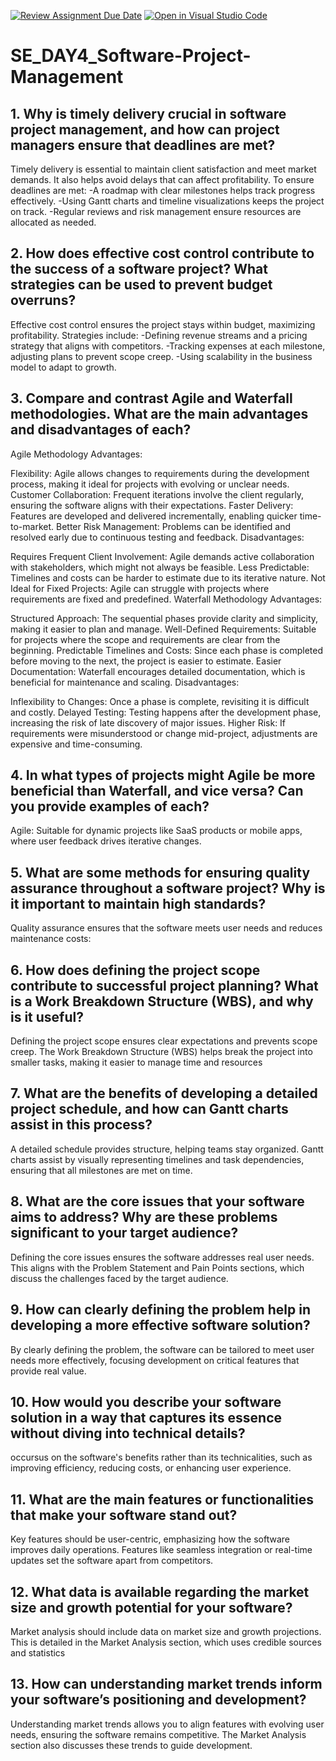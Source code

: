 [![Review Assignment Due Date](https://classroom.github.com/assets/deadline-readme-button-22041afd0340ce965d47ae6ef1cefeee28c7c493a6346c4f15d667ab976d596c.svg)](https://classroom.github.com/a/9pw6JKcu)
[![Open in Visual Studio Code](https://classroom.github.com/assets/open-in-vscode-2e0aaae1b6195c2367325f4f02e2d04e9abb55f0b24a779b69b11b9e10269abc.svg)](https://classroom.github.com/online_ide?assignment_repo_id=18889344&assignment_repo_type=AssignmentRepo)
# SE_DAY4_Software-Project-Management
## 1. Why is timely delivery crucial in software project management, and how can project managers ensure that deadlines are met?
Timely delivery is essential to maintain client satisfaction and meet market demands. It also helps avoid delays that can affect profitability. To ensure deadlines are met: -A roadmap with clear milestones helps track progress effectively​. -Using Gantt charts and timeline visualizations keeps the project on track​. -Regular reviews and risk management ensure resources are allocated as needed​.
## 2. How does effective cost control contribute to the success of a software project? What strategies can be used to prevent budget overruns?
  Effective cost control ensures the project stays within budget, maximizing profitability. Strategies include:
  -Defining revenue streams and a pricing strategy that aligns with competitors. -Tracking expenses at each milestone, adjusting plans to prevent scope creep​. -Using scalability in the business model to adapt to growth.
## 3. Compare and contrast Agile and Waterfall methodologies. What are the main advantages and disadvantages of each?
  Agile Methodology Advantages:

Flexibility: Agile allows changes to requirements during the development process, making it ideal for projects with evolving or unclear needs. Customer Collaboration: Frequent iterations involve the client regularly, ensuring the software aligns with their expectations. Faster Delivery: Features are developed and delivered incrementally, enabling quicker time-to-market. Better Risk Management: Problems can be identified and resolved early due to continuous testing and feedback. Disadvantages:

Requires Frequent Client Involvement: Agile demands active collaboration with stakeholders, which might not always be feasible. Less Predictable: Timelines and costs can be harder to estimate due to its iterative nature. Not Ideal for Fixed Projects: Agile can struggle with projects where requirements are fixed and predefined. Waterfall Methodology Advantages:

Structured Approach: The sequential phases provide clarity and simplicity, making it easier to plan and manage. Well-Defined Requirements: Suitable for projects where the scope and requirements are clear from the beginning. Predictable Timelines and Costs: Since each phase is completed before moving to the next, the project is easier to estimate. Easier Documentation: Waterfall encourages detailed documentation, which is beneficial for maintenance and scaling. Disadvantages:

Inflexibility to Changes: Once a phase is complete, revisiting it is difficult and costly. Delayed Testing: Testing happens after the development phase, increasing the risk of late discovery of major issues. Higher Risk: If requirements were misunderstood or change mid-project, adjustments are expensive and time-consuming.
## 4. In what types of projects might Agile be more beneficial than Waterfall, and vice versa? Can you provide examples of each?
  Agile: Suitable for dynamic projects like SaaS products or mobile apps, where user feedback drives iterative changes​.
## 5. What are some methods for ensuring quality assurance throughout a software project? Why is it important to maintain high standards?
  Quality assurance ensures that the software meets user needs and reduces maintenance costs:
## 6. How does defining the project scope contribute to successful project planning? What is a Work Breakdown Structure (WBS), and why is it useful?
   Defining the project scope ensures clear expectations and prevents scope creep. The Work Breakdown Structure (WBS) helps break the project into smaller tasks, making it easier to manage time and resources​
## 7. What are the benefits of developing a detailed project schedule, and how can Gantt charts assist in this process?
  A detailed schedule provides structure, helping teams stay organized. Gantt charts assist by visually representing timelines and task dependencies, ensuring that all     milestones are met on time​.
## 8. What are the core issues that your software aims to address? Why are these problems significant to your target audience?
   Defining the core issues ensures the software addresses real user needs. This aligns with the Problem Statement and Pain Points sections, which discuss the challenges faced by the target audience​.
## 9. How can clearly defining the problem help in developing a more effective software solution?
  By clearly defining the problem, the software can be tailored to meet user needs more effectively, focusing development on critical features that provide real value.
## 10. How would you describe your software solution in a way that captures its essence without diving into technical details?
   occursus on the software's benefits rather than its technicalities, such as improving efficiency, reducing costs, or enhancing user experience​.
## 11. What are the main features or functionalities that make your software stand out?
  Key features should be user-centric, emphasizing how the software improves daily operations. Features like seamless integration or real-time updates set the software     apart from competitors​.
## 12. What data is available regarding the market size and growth potential for your software?
  Market analysis should include data on market size and growth projections. This is detailed in the Market Analysis section, which uses credible sources and statistics
## 13. How can understanding market trends inform your software’s positioning and development?
Understanding market trends allows you to align features with evolving user needs, ensuring the software remains competitive. The Market Analysis section also discusses these trends to guide development​.

